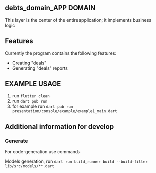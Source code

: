 ## debts_domain_APP DOMAIN

This layer is the center of the entire application; it implements business logic

## Features

Currently the program contains the following features:

* Creating "deals"
* Generating "deals" reports

## EXAMPLE USAGE

1. run `flutter clean`
2. run `dart pub run`
3. for example run `dart pub run presentation/console/example/example1_main.dart`

## Additional information for develop

### Generate

For code-generation use commands

Models generation, run `dart run build_runner build --build-filter lib/src/models/**.dart`